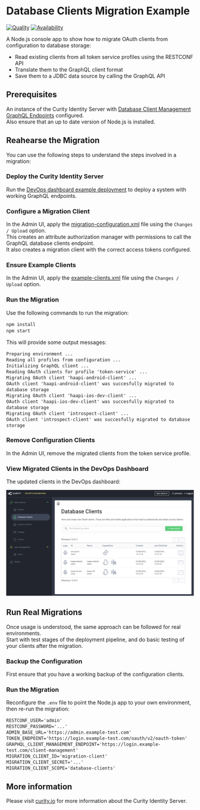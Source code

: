 # Database Clients Migration Example

[![Quality](https://img.shields.io/badge/quality-demo-red)](https://curity.io/resources/code-examples/status/)
[![Availability](https://img.shields.io/badge/availability-source-blue)](https://curity.io/resources/code-examples/status/)

A Node.js console app to show how to migrate OAuth clients from configuration to database storage:

- Read existing clients from all token service profiles using the RESTCONF API
- Translate them to the GraphQL client format
- Save them to a JDBC data source by calling the GraphQL API

## Prerequisites

An instance of the Curity Identity Server with [Database Client Management GraphQL Endpoints](https://curity.io/resources/learn/graphql-client-management/) configured.\
Also ensure that an up to date version of Node.js is installed.

## Reahearse the Migration

You can use the following steps to understand the steps involved in a migration:

### Deploy the Curity Identity Server

Run the [DevOps dashboard example deployment](https://github.com/curityio/devops-dashboard-example) to deploy a system with working GraphQL endpoints.

### Configure a Migration Client

In the Admin UI, apply the [migration-configuration.xml](migration-configuration.xml) file using the `Changes / Upload` option.\
This creates an attribute authorization manager with permissions to call the GraphQL database clients endpoint.\
It also creates a migration client with the correct access tokens configured.

### Ensure Example Clients

In the Admin UI, apply the [example-clients.xml](example-clients.xml) file using the `Changes / Upload` option.

### Run the Migration

Use the following commands to run the migration:

```bash
npm install
npm start
```

This will provide some output messages:

```text
Preparing environment ...
Reading all profiles from configuration ...
Initializing GraphQL client ...
Reading OAuth clients for profile 'token-service' ...
Migrating OAuth client 'haapi-android-client' ...
OAuth client 'haapi-android-client' was succesfully migrated to database storage
Migrating OAuth client 'haapi-ios-dev-client' ...
OAuth client 'haapi-ios-dev-client' was succesfully migrated to database storage
Migrating OAuth client 'introspect-client' ...
OAuth client 'introspect-client' was succesfully migrated to database storage
```

### Remove Configuration Clients

In the Admin UI, remove the migrated clients from the token service profile.

### View Migrated Clients in the DevOps Dashboard

The updated clients in the DevOps dashboard:

![migrated clients](images/migrated-clients.png)

## Run Real Migrations

Once usage is understood, the same approach can be followed for real environments.\
Start with test stages of the deployment pipeline, and do basic testing of your clients after the migration.

### Backup the Configuration

First ensure that you have a working backup of the configuration clients.

### Run the Migration

Reconfigure the `.env` file to point the Node.js app to your own environment, then re-run the migration:

```text
RESTCONF_USER='admin'
RESTCONF_PASSWORD='...'
ADMIN_BASE_URL='https://admin.example-test.com'
TOKEN_ENDPOINT='https://login.example-test.com/oauth/v2/oauth-token'
GRAPHQL_CLIENT_MANAGEMENT_ENDPOINT='https://login.example-test.com/client-management'
MIGRATION_CLIENT_ID='migration-client'
MIGRATION_CLIENT_SECRET='...'
MIGRATION_CLIENT_SCOPE='database-clients'
```

## More information

Please visit [curity.io](https://curity.io/) for more information about the Curity Identity Server.